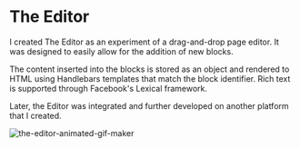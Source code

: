 # The Editor

I created The Editor as an experiment of a drag-and-drop page editor. It was designed to easily allow for the addition of new blocks.

The content inserted into the blocks is stored as an object and rendered to HTML using Handlebars templates that match the block identifier. Rich text is supported through Facebook's Lexical framework.

Later, the Editor was integrated and further developed on another platform that I created.

![the-editor-animated-gif-maker](https://github.com/CarlosEDBA/the-editor/assets/6378961/bfbd770e-7880-4980-9022-d9e49c3088d7)
